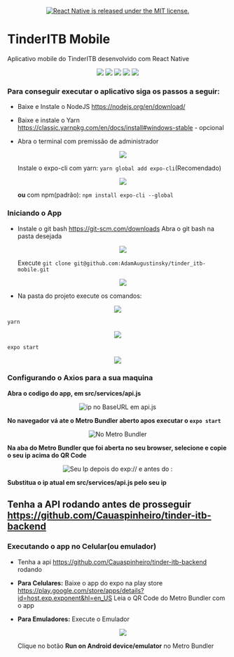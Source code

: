 <a href="https://github.com/AdamAugustinsky/tinder_itb-mobile/blob/master/LICENSE">
  <p align="center" ><img src="https://img.shields.io/badge/license-MIT-blue.svg" alt="React Native is released under the MIT license." /></p>
</a>

# TinderITB Mobile
Aplicativo mobile do TinderITB desenvolvido com React Native

<p align="center" >
  <img src="https://i.imgur.com/B6C3bmu.png" />
  <img src="https://i.imgur.com/ibn8zc9.png" />
  <img src="https://i.imgur.com/HRhyTWs.png" />
  <img src="https://i.imgur.com/wqP6Fni.png" />
  <img src="https://i.imgur.com/5j1oSmM.png" />
</p>

### Para conseguir executar o aplicativo siga os passos a seguir:
- Baixe e Instale o NodeJS  https://nodejs.org/en/download/
- Baixe e instale o Yarn https://classic.yarnpkg.com/en/docs/install#windows-stable - opcional
- Abra o terminal com premissão de administrador

  <p align="center" ><img src="http://i.imgur.com/iF7upFl.png" /></p>

  Instale o expo-cli
  com yarn: `yarn global add expo-cli`(Recomendado)

  <p align="center" ><img src="http://i.imgur.com/J4vlze4.png" /></p>

  **ou** com npm(padrão): `npm install expo-cli --global`



### Iniciando o App
- Instale o git bash https://git-scm.com/downloads
  Abra o git bash na pasta desejada

  <p align="center" ><img src="http://i.imgur.com/hjV2CPh.png" /></p>

  Execute `git clone git@github.com:AdamAugustinsky/tinder_itb-mobile.git`

  <p align="center" ><img src="http://i.imgur.com/U0KROPT.png" /></p>

- Na pasta do projeto execute os comandos:

<p align="center" ><img src="http://i.imgur.com/q1zLUme.png" /></p>

`yarn`

<p align="center" ><img src="http://i.imgur.com/q1zLUme.png" /></p>

`expo start`

<p align="center" ><img src="http://i.imgur.com/8UfCMKu.png" /></p>

### Configurando o Axios para a sua maquina
**Abra o codigo do app, em src/services/api.js**

<p align="center" ><img src="http://i.imgur.com/MRhC5mF.png" alt="ip no BaseURL em api.js"></p>

**No navegador vá ate o Metro Bundler aberto apos executar o `expo start`**

<p align="center" ><img src="http://i.imgur.com/p5LuPq7.png" alt="No Metro Bundler" /></p>

**Na aba do Metro Bundler que foi aberta no seu browser, selecione e copie o seu ip acima do QR Code**

<p align="center" ><img src="http://i.imgur.com/rYNeNfk.png" alt="Seu Ip depois do exp:// e antes do :"></p>

**Substitua o ip atual em src/services/api.js pelo seu ip**

## Tenha a API rodando antes de prosseguir https://github.com/Cauaspinheiro/tinder-itb-backend

### Executando o app no Celular(ou emulador)
- Tenha a api https://github.com/Cauaspinheiro/tinder-itb-backend rodando
- **Para Celulares:**
  Baixe o app do expo na play store https://play.google.com/store/apps/details?id=host.exp.exponent&hl=en_US
  Leia o QR Code do Metro Bundler com o app
- **Para Emuladores:**
  Execute o Emulador
  <p align="center" ><img src="http://i.imgur.com/aTsGSx1.png"></p>

  Clique no botão **Run on Android device/emulator** no Metro Bundler
